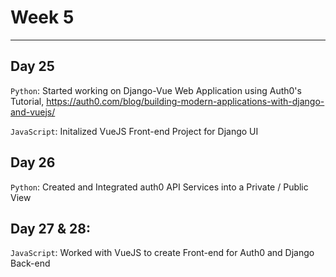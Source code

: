# Week 5
---

## Day 25
`Python`: Started working on Django-Vue Web Application using Auth0's Tutorial, https://auth0.com/blog/building-modern-applications-with-django-and-vuejs/

`JavaScript`: Initalized VueJS Front-end Project for Django UI

## Day 26
`Python`: Created and Integrated auth0 API Services into a Private / Public View

## Day 27 & 28: 
`JavaScript`: Worked with VueJS to create Front-end for Auth0 and Django Back-end

